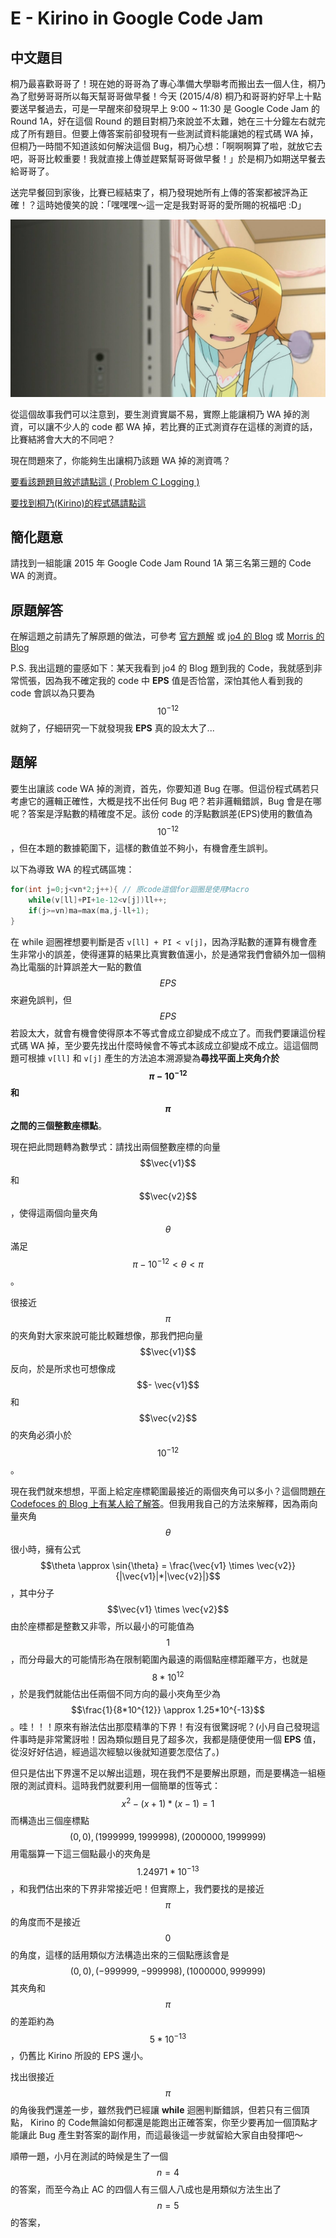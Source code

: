 # E - Kirino in Google Code Jam

## 中文題目

桐乃最喜歡哥哥了！現在她的哥哥為了專心準備大學聯考而搬出去一個人住，桐乃為了慰勞哥哥所以每天幫哥哥做早餐！今天 (2015/4/8) 桐乃和哥哥約好早上十點要送早餐過去，可是一早醒來卻發現早上 9:00 ~ 11:30 是 Google Code Jam 的 Round 1A，好在這個 Round 的題目對桐乃來說並不太難，她在三十分鐘左右就完成了所有題目。但要上傳答案前卻發現有一些測試資料能讓她的程式碼 WA 掉，但桐乃一時間不知道該如何解決這個 Bug，桐乃心想：「啊啊啊算了啦，就放它去吧，哥哥比較重要！我就直接上傳並趕緊幫哥哥做早餐！」於是桐乃如期送早餐去給哥哥了。

送完早餐回到家後，比賽已經結束了，桐乃發現她所有上傳的答案都被評為正確！？這時她傻笑的說：「嘿嘿嘿～這一定是我對哥哥的愛所賜的祝福吧 :D」

![](KirinoSmile.jpg)


從這個故事我們可以注意到，要生測資實屬不易，實際上能讓桐乃 WA 掉的測資，可以讓不少人的 code 都 WA 掉，若比賽的正式測資存在這樣的測資的話，比賽結將會大大的不同吧？

現在問題來了，你能夠生出讓桐乃該題 WA 掉的測資嗎？

[要看該題題目敘述請點這 ( Problem C Logging )](http://code.google.com/codejam/contest/4224486/dashboard#s=p2)

[要找到桐乃(Kirino)的程式碼請點這](http://code.google.com/codejam/contest/4224486/scoreboard?c=4224486#vt=1&vf=1)

## 簡化題意

請找到一組能讓 2015 年 Google Code Jam Round 1A 第三名第三題的 Code WA 的測資。

## 原題解答

在解這題之前請先了解原題的做法，可參考 [官方題解](http://code.google.com/codejam/contest/4224486/dashboard#s=a&a=2) 或 [jo4 的 Blog](http://jo4-code.blogspot.tw/2015/04/2015GCJ-Round1A.html) 或 [Morris 的 Blog](http://morris821028.github.io/2015/04/20/2015-google-code-jam-1A/)

P.S. 我出這題的靈感如下：某天我看到 jo4 的 Blog 題到我的 Code，我就感到非常慌張，因為我不確定我的 code 中 **EPS** 值是否恰當，深怕其他人看到我的 code 會誤以為只要為 $$10^{-12}$$ 就夠了，仔細研究一下就發現我 **EPS** 真的設太大了...

## 題解

要生出讓該 code WA 掉的測資，首先，你要知道 Bug 在哪。但這份程式碼若只考慮它的邏輯正確性，大概是找不出任何 Bug 吧？若非邏輯錯誤，Bug 會是在哪呢？答案是浮點數的精確度不足。該份 code 的浮點數誤差(EPS)使用的數值為 $$10^{-12}$$，但在本題的數據範圍下，這樣的數值並不夠小，有機會產生誤判。

以下為導致 WA 的程式碼區塊：
``` cpp
for(int j=0;j<vn*2;j++){ // 原code這個for迴圈是使用Macro
    while(v[ll]+PI+1e-12<v[j])ll++;
    if(j>=vn)ma=max(ma,j-ll+1);
}
```
在 while 迴圈裡想要判斷是否 `v[ll] + PI < v[j]`，因為浮點數的運算有機會產生非常小的誤差，使得運算的結果比真實數值還小，於是通常我們會額外加一個稍為比電腦的計算誤差大一點的數值 $$EPS$$ 來避免誤判，但 $$EPS$$ 若設太大，就會有機會使得原本不等式會成立卻變成不成立了。而我們要讓這份程式碼 WA 掉，至少要先找出什麼時候會不等式本該成立卻變成不成立。這這個問題可根據 `v[ll]` 和 `v[j]` 產生的方法追本溯源變為**尋找平面上夾角介於 $$\pi- 10^{-12}$$ 和 $$\pi$$ 之間的三個整數座標點**。

現在把此問題轉為數學式：請找出兩個整數座標的向量 $$\vec{v1}$$ 和 $$\vec{v2}$$ ，使得這兩個向量夾角 $$\theta$$ 滿足 $$\pi - 10^{-12} < \theta < \pi $$。

很接近 $$\pi$$ 的夾角對大家來說可能比較難想像，那我們把向量 $$\vec{v1}$$ 反向，於是所求也可想像成 $$- \vec{v1}$$ 和 $$\vec{v2}$$  的夾角必須小於 $$10^{-12}$$。

現在我們就來想想，平面上給定座標範圍最接近的兩個夾角可以多小？這個問題[在 Codefoces 的 Blog 上有某人給了解答](http://codeforces.com/blog/entry/17602)。但我用我自己的方法來解釋，因為兩向量夾角 $$\theta$$ 很小時，擁有公式 $$\theta \approx \sin{\theta} = \frac{\vec{v1} \times \vec{v2}}{|\vec{v1}|*|\vec{v2}|}$$，其中分子 $$\vec{v1} \times \vec{v2}$$由於座標都是整數又非零，所以最小的可能值為 $$1$$，而分母最大的可能情形為在限制範圍內最遠的兩個點座標距離平方，也就是 $$8*10^{12}$$，於是我們就能估出任兩個不同方向的最小夾角至少為 $$\frac{1}{8*10^{12}} \approx 1.25*10^{-13}$$。哇！！！原來有辦法估出那麼精準的下界！有沒有很驚訝呢？(小月自己發現這件事時是非常驚訝啦！因為類似題目見了超多次，我都是隨便使用一個 **EPS**  值，從沒好好估過，經過這次經驗以後就知道要怎麼估了。)

但只是估出下界還不足以解出這題，現在我們不是要解出原題，而是要構造一組極限的測試資料。這時我們就要利用一個簡單的恆等式：$$x^2 - (x+1)*(x-1) = 1$$ 而構造出三個座標點 $$(0,0), (1999999,1999998), (2000000,1999999)$$用電腦算一下這三個點最小的夾角是 $$1.24971 * 10^{-13}$$，和我們估出來的下界非常接近吧！但實際上，我們要找的是接近 $$\pi$$ 的角度而不是接近 $$0$$ 的角度，這樣的話用類似方法構造出來的三個點應該會是 $$(0,0), (-999999,-999998), (1000000,999999)$$其夾角和 $$\pi$$ 的差距約為 $$5*10^{-13}$$，仍舊比 Kirino 所設的 EPS 還小。

找出很接近 $$\pi$$ 的角後我們還差一步，雖然我們已經讓 **while** 迴圈判斷錯誤，但若只有三個頂點， Kirino 的 Code無論如何都還是能跑出正確答案，你至少要再加一個頂點才能讓此 Bug 產生對答案的副作用，而這最後這一步就留給大家自由發揮吧～

順帶一題，小月在測試的時候是生了一個 $$n = 4$$ 的答案，而至今為止 AC 的四個人有三個人八成也是用類似方法生出了 $$n = 5$$ 的答案，